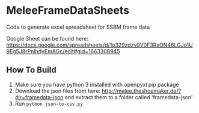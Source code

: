 # MeleeFrameDataSheets
Code to generate excel spreadsheet for SSBM frame data

Google Sheet can be found here:
https://docs.google.com/spreadsheets/d/1o329zdzv9V0F3RsON46LGJo1U9Eg5J8rPnlhdyEmAGc/edit#gid=1663308945

## How To Build
1. Make sure you have python 3 installed with openpyxl pip package
2. Download the json files from here: http://melee.theshoemaker.de/?dir=framedata-json and extract them to a folder called 'framedata-json'
3. Run `python json-to-csv.py`